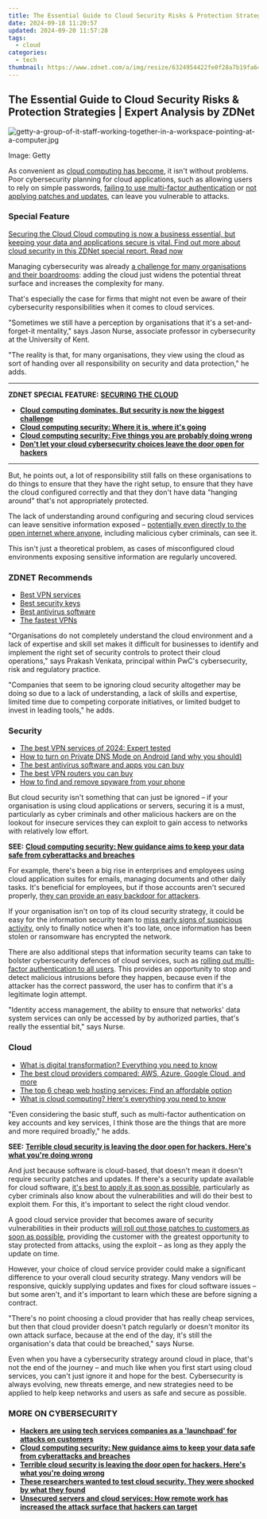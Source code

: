 ```yaml
---
title: The Essential Guide to Cloud Security Risks & Protection Strategies | Expert Analysis by ZDNet
date: 2024-09-18 11:20:57
updated: 2024-09-20 11:57:28
tags:
  - cloud
categories:
  - tech
thumbnail: https://www.zdnet.com/a/img/resize/6324954422fe0f28a7b19fa640b82e20a863d10f/2022/05/27/68b90c5e-3376-4103-acba-05184016e6dc/getty-a-group-of-it-staff-working-together-in-a-workspace-pointing-at-a-computer.jpg?width=278&height=156&fit=crop&auto=webp
---
```


## The Essential Guide to Cloud Security Risks & Protection Strategies | Expert Analysis by ZDNet

![getty-a-group-of-it-staff-working-together-in-a-workspace-pointing-at-a-computer.jpg](https://www.zdnet.com/a/img/resize/0d1864450c886d7321e9318bf62664bed4dd9bd8/2022/05/27/68b90c5e-3376-4103-acba-05184016e6dc/getty-a-group-of-it-staff-working-together-in-a-workspace-pointing-at-a-computer.jpg?auto=webp&width=1280)

Image: Getty

As convenient as [cloud computing has become](https://www.zdnet.com/article/what-is-cloud-computing-everything-you-need-to-know-about-the-cloud/), it isn't without problems. Poor cybersecurity planning for cloud applications, such as allowing users to rely on simple passwords, [failing to use multi-factor authentication](https://www.zdnet.com/article/multi-factor-authentication-use-it-for-all-the-people-that-access-your-network-all-the-time/) or [not applying patches and updates](https://www.zdnet.com/article/youve-still-not-patched-it-hackers-are-using-these-old-software-flaws-to-deliver-ransomware/), can leave you vulnerable to attacks.

### Special Feature

[Securing the Cloud Cloud computing is now a business essential, but keeping your data and applications secure is vital. Find out more about cloud security in this ZDNet special report.  Read now](https://www.zdnet.com/topic/securing-the-cloud/)

Managing cybersecurity was already [a challenge for many organisations and their boardrooms](https://www.zdnet.com/article/just-in-time-bosses-are-finally-waking-up-to-the-cybersecurity-threat/): adding the cloud just widens the potential threat surface and increases the complexity for many.

That's especially the case for firms that might not even be aware of their cybersecurity responsibilities when it comes to cloud services.

"Sometimes we still have a perception by organisations that it's a set-and-forget-it mentality," says Jason Nurse, associate professor in cybersecurity at the University of Kent. 

"The reality is that, for many organisations, they view using the cloud as sort of handing over all responsibility on security and data protection," he adds.

---

**ZDNET SPECIAL FEATURE:** [**SECURING THE CLOUD**](https://www.zdnet.com/topic/securing-the-cloud/#link=%7B%22role%22:%22standard%22,%22href%22:%22https://www.zdnet.com/topic/securing-the-cloud/%22,%22target%22:%22%22,%22absolute%22:%22%22,%22linkText%22:%22SECURING%20THE%20CLOUD%22%7D)

* [**Cloud computing dominates. But security is now the biggest challenge**](https://www.zdnet.com/article/cloud-computing-dominates-but-security-is-now-its-biggest-challenge/#link=%7B%22role%22:%22standard%22,%22href%22:%22https://www.zdnet.com/article/cloud-computing-dominates-but-security-is-now-its-biggest-challenge/%22,%22target%22:%22%5Fblank%22,%22absolute%22:%22%22,%22linkText%22:%22%3Cstrong%3ECloud%20computing%20dominates.%20But%20security%20is%20now%20the%20biggest%20challenge%3C/strong%3E%22%7D)
* [**Cloud computing security: Where it is, where it's going**](https://www.zdnet.com/article/cloud-computing-security-where-it-is-where-its-going/#link=%7B%22role%22:%22standard%22,%22href%22:%22https://www.zdnet.com/article/cloud-computing-security-where-it-is-where-its-going/%22,%22target%22:%22%5Fblank%22,%22absolute%22:%22%22,%22linkText%22:%22%3Cstrong%3ECloud%20computing%20security:%20Where%20it%20is,%20where%20it's%20going%3C/strong%3E%22%7D)
* [**Cloud computing security: Five things you are probably doing wrong**](https://www.zdnet.com/article/cloud-computing-security-five-things-you-are-probably-doing-wrong/#link=%7B%22role%22:%22standard%22,%22href%22:%22https://www.zdnet.com/article/cloud-computing-security-five-things-you-are-probably-doing-wrong/%22,%22target%22:%22%5Fblank%22,%22absolute%22:%22%22,%22linkText%22:%22%3Cstrong%3ECloud%20computing%20security:%20Five%20things%20you%20are%20probably%20doing%20wrong%3C/strong%3E%22%7D)
* [**Don't let your cloud cybersecurity choices leave the door open for hackers**](https://www.zdnet.com/article/dont-let-your-cloud-cybersecurity-choices-leave-the-door-open-for-hackers/#link=%7B%22role%22:%22standard%22,%22href%22:%22https://www.zdnet.com/article/dont-let-your-cloud-cybersecurity-choices-leave-the-door-open-for-hackers/%22,%22target%22:%22%5Fblank%22,%22absolute%22:%22%22,%22linkText%22:%22%3Cstrong%3EDon't%20let%20your%20cloud%20cybersecurity%20choices%20leave%20the%20door%20open%20for%20hackers%3C/strong%3E%22%7D)

---

But, he points out, a lot of responsibility still falls on these organisations to do things to ensure that they have the right setup, to ensure that they have the cloud configured correctly and that they don't have data "hanging around" that's not appropriately protected. 

The lack of understanding around configuring and securing cloud services can leave sensitive information exposed – [potentially even directly to the open internet where anyone](https://www.zdnet.com/article/two-thirds-of-cloud-attacks-could-be-stopped-by-checking-configurations-research-finds/), including malicious cyber criminals, can see it. 

This isn't just a theoretical problem, as cases of misconfigured cloud environments exposing sensitive information are regularly uncovered. 

### **ZDNET** Recommends

* [Best VPN services](https://www.zdnet.com/article/best-vpn/)
* [Best security keys](https://www.zdnet.com/article/best-security-key/)
* [Best antivirus software](https://www.zdnet.com/article/best-antivirus/)
* [The fastest VPNs](https://www.zdnet.com/article/fastest-vpn/)

"Organisations do not completely understand the cloud environment and a lack of expertise and skill set makes it difficult for businesses to identify and implement the right set of security controls to protect their cloud operations," says Prakash Venkata, principal within PwC's cybersecurity, risk and regulatory practice. 

"Companies that seem to be ignoring cloud security altogether may be doing so due to a lack of understanding, a lack of skills and expertise, limited time due to competing corporate initiatives, or limited budget to invest in leading tools," he adds. 

### Security

* [The best VPN services of 2024: Expert tested](https://www.zdnet.com/article/best-vpn/)
* [How to turn on Private DNS Mode on Android (and why you should)](https://www.zdnet.com/article/how-to-turn-on-private-dns-mode-on-android-and-why-you-should/)
* [The best antivirus software and apps you can buy](https://www.zdnet.com/article/best-antivirus/)
* [The best VPN routers you can buy](https://www.zdnet.com/article/best-vpn-router/)
* [How to find and remove spyware from your phone](https://www.zdnet.com/article/how-to-find-and-remove-spyware-from-your-phone/)

But cloud security isn't something that can just be ignored – if your organisation is using cloud applications or servers, securing it is a must, particularly as cyber criminals and other malicious hackers are on the lookout for insecure services they can exploit to gain access to networks with relatively low effort. 

**SEE:** [**Cloud computing security: New guidance aims to keep your data safe from cyberattacks and breaches**](https://www.zdnet.com/article/cloud-computing-security-new-guidance-aims-to-keep-your-data-safe-from-cyberattacks-and-breaches/#link=%7B%22linkText%22:%22Cloud%20computing%20security:%20New%20guidance%20aims%20to%20keep%20your%20data%20safe%20from%20cyberattacks%20and%20breaches%22,%22target%22:%22%5Fblank%22,%22href%22:%22https://www.zdnet.com/article/cloud-computing-security-new-guidance-aims-to-keep-your-data-safe-from-cyberattacks-and-breaches/%22,%22role%22:%22standard%22,%22absolute%22:%22%22%7D)

For example, there's been a big rise in enterprises and employees using cloud application suites for emails, managing documents and other daily tasks. It's beneficial for employees, but if those accounts aren't secured properly, [they can provide an easy backdoor for attackers](https://www.zdnet.com/article/microsoft-office-365-is-becoming-the-core-of-many-businesses-and-hackers-have-noticed/).

If your organisation isn't on top of its cloud security strategy, it could be easy for the information security team to [miss early signs of suspicious activity](https://www.zdnet.com/article/ransomware-even-when-the-attackers-are-in-your-network-its-not-too-late-to-fight-back/), only to finally notice when it's too late, once information has been stolen or ransomware has encrypted the network. 

There are also additional steps that information security teams can take to bolster cybersecurity defences of cloud services, such as [rolling out multi-factor authentication to all users](https://www.zdnet.com/article/better-than-the-best-password-how-to-use-2fa-to-improve-your-security/). This provides an opportunity to stop and detect malicious intrusions before they happen, because even if the attacker has the correct password, the user has to confirm that it's a legitimate login attempt.

"Identity access management, the ability to ensure that networks' data system services can only be accessed by by authorized parties, that's really the essential bit," says Nurse.

### Cloud

* [​What is digital transformation? Everything you need to know](https://www.zdnet.com/article/what-is-digital-transformation-everything-you-need-to-know-about-how-technology-is-reshaping/)
* [The best cloud providers compared: AWS, Azure, Google Cloud, and more](https://www.zdnet.com/article/the-top-cloud-providers-of-2021-aws-microsoft-azure-google-cloud-hybrid-saas/)
* [The top 6 cheap web hosting services: Find an affordable option](https://www.zdnet.com/article/best-cheap-web-hosting/)
* [What is cloud computing? Here's everything you need to know](https://www.zdnet.com/article/what-is-cloud-computing-everything-you-need-to-know-about-the-cloud/)

"Even considering the basic stuff, such as multi-factor authentication on key accounts and key services, I think those are the things that are more and more required broadly," he adds.

**SEE:** [**Terrible cloud security is leaving the door open for hackers. Here's what you're doing wrong**](https://www.zdnet.com/article/terrible-cloud-security-is-leaving-the-door-open-for-hackers-heres-what-youre-doing-wrong/)

And just because software is cloud-based, that doesn't mean it doesn't require security patches and updates. If there's a security update available for cloud software, [it's best to apply it as soon as possible](https://www.zdnet.com/article/this-one-change-could-protect-your-systems-from-attack-so-why-dont-more-companies-do-it/), particularly as cyber criminals also know about the vulnerabilities and will do their best to exploit them. For this, it's important to select the right cloud vendor. 

A good cloud service provider that becomes aware of security vulnerabilities in their products [will roll out those patches to customers as soon as possible](https://www.zdnet.com/article/two-thirds-of-cloud-attacks-could-be-stopped-by-checking-configurations-research-finds/), providing the customer with the greatest opportunity to stay protected from attacks, using the exploit – as long as they apply the update on time. 

However, your choice of cloud service provider could make a significant difference to your overall cloud security strategy. Many vendors will be responsive, quickly supplying updates and fixes for cloud software issues – but some aren't, and it's important to learn which these are before signing a contract. 

"There's no point choosing a cloud provider that has really cheap services, but then that cloud provider doesn't patch regularly or doesn't monitor its own attack surface, because at the end of the day, it's still the organisation's data that could be breached," says Nurse. 

Even when you have a cybersecurity strategy around cloud in place, that's not the end of the journey – and much like when you first start using cloud services, you can't just ignore it and hope for the best. Cybersecurity is always evolving, new threats emerge, and new strategies need to be applied to help keep networks and users as safe and secure as possible. 

### **MORE ON CYBERSECURITY**

* [**Hackers are using tech services companies as a 'launchpad' for attacks on customers**](https://www.zdnet.com/article/hackers-are-using-tech-services-companies-as-a-launchpad-for-attacks-on-customers/)
* [**Cloud computing security: New guidance aims to keep your data safe from cyberattacks and breaches**](https://www.zdnet.com/article/cloud-computing-security-new-guidance-aims-to-keep-your-data-safe-from-cyberattacks-and-breaches/)
* **[Terrible cloud security is leaving the door open for hackers. Here's what you're doing wrong](https://www.zdnet.com/article/terrible-cloud-security-is-leaving-the-door-open-for-hackers-heres-what-youre-doing-wrong/)**
* **[These researchers wanted to test cloud security. They were shocked by what they found](https://www.zdnet.com/article/these-researchers-wanted-to-test-cloud-security-they-were-shocked-by-what-they-found/)**
* **[Unsecured servers and cloud services: How remote work has increased the attack surface that hackers can target](https://www.zdnet.com/article/unsecured-servers-and-cloud-services-how-remote-work-has-increased-the-attack-surface-that-hackers-can-target/)**

<ins class="adsbygoogle"
     style="display:block"
     data-ad-format="autorelaxed"
     data-ad-client="ca-pub-7571918770474297"
     data-ad-slot="1223367746"></ins>



<ins class="adsbygoogle"
     style="display:block"
     data-ad-client="ca-pub-7571918770474297"
     data-ad-slot="8358498916"
     data-ad-format="auto"
     data-full-width-responsive="true"></ins>
